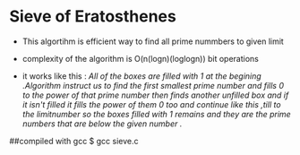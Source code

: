 # Sieve of Eratosthenes

* This algortihm is efficient way to find all prime nummbers to given limit 
* complexity of the algorithm is O(n(logn)(loglogn)) bit operations

* it works like this :
*All of the boxes are filled with 1 at the begining .Algorithm instruct us to find the  first smallest prime number and fills 0 to the power of that prime number then finds another unfilled box and if it isn't filled it fills the power of them 0 too  and continue like this ,till to the limitnumber so the boxes filled with  1 remains and they are the prime numbers that are below the given number .*

##compiled with gcc 
$ gcc sieve.c 
